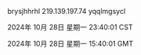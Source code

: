 brysjhhrhl 219.139.197.74 yqqlmgsycl

2024年 10月 28日 星期一 23:40:01 CST

2024年 10月 28日 星期一 15:40:01 GMT
